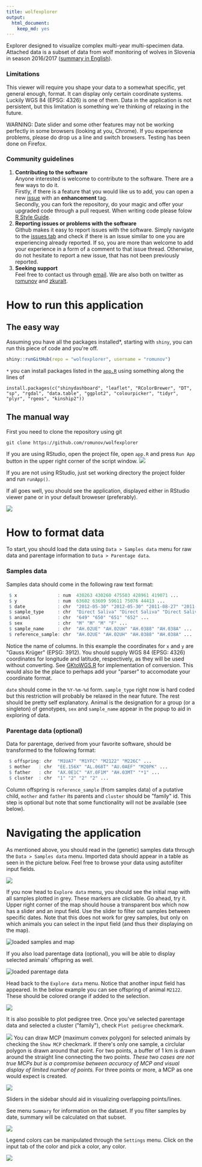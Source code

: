 ```yaml
---
title: wolfexplorer
output: 
  html_document: 
    keep_md: yes
---
```

Explorer designed to visualize complex multi-year multi-specimen data. Attached data is a subset of data from wolf monitoring of wolves in Slovenia in season 2016/2017 ([summary in English](http://www.natura2000.si/uploads/tx_library/MonitoringVolk__summary.pdf)).

### Limitations
This viewer will require you shape your data to a somewhat specific, yet general enough, format. It can display only certain coordinate systems. Luckily WGS 84 (EPSG: 4326) is one of them. Data in the application is not persistent, but this limitation is something we're thinking of relaxing in the future.

WARNING: Date slider and some other features may not be working perfectly in some browsers (looking at you, Chrome). If you experience problems, please do drop us a line and switch browsers. Testing has been done on Firefox.

### Community guidelines
1) **Contributing to the software**  
Anyone interested is welcome to contribute to the software. There are a few ways to do it.  
Firstly, if there is a feature that you would like us to add, you can open a new [issue](https://github.com/romunov/wolfexplorer/issues) with an **enhancement** tag.  
Secondly, you can fork the repository, do your magic and offer your upgraded code through a pull request. When writing code please folow [R Style Guide](https://github.com/romunov/r_style_guide).
2) **Reporting issues or problems with the software**  
Github makes it easy to report issues with the software. Simply navigate to the [issues tab](https://github.com/romunov/wolfexplorer/issues) and check if there is an issue similar to one you are experiencing already reported. If so, you are more than welcome to add your experience in a form of a comment to that issue thread. Otherwise, do not hesitate to report a new issue, that has not been previously reported.  
3) **Seeking support**  
Feel free to contact us through [email](mailto:wolfexplorer.help@gmail.com). We are also both on twitter as [romunov](https://twitter.com/romunov) and [zkuralt](https://twitter.com/zkuralt). 

# How to run this application
## The easy way

Assuming you have all the packages installed*, starting with `shiny`, you can run this piece of code and you're off.
```r
shiny::runGitHub(repo = "wolfexplorer", username = "romunov")
```

`*` you can install packages listed in the [`app.R`](https://github.com/romunov/wolfexplorer/blob/master/app.R#L1) using something along the lines of

```
install.packages(c("shinydashboard", "leaflet", "RColorBrewer", "DT", "sp", "rgdal", "data.table", "ggplot2", "colourpicker", "tidyr", "plyr", "rgeos", "kinship2"))
```

## The manual way

First you need to clone the repository using git

```
git clone https://github.com/romunov/wolfexplorer
```

If you are using RStudio, open the project file, open `app.R` and press `Run App` button in the upper right corner of the script window.
![](./img/runapp.png)

If you are not using RStudio, just set working directory the project folder and run `runApp()`.

If all goes well, you should see the application, displayed either in RStudio viewer pane or in your default broweser (preferably).

![](./img/welcome.png)

# How to format data

To start, you should load the data using `Data > Samples data` menu for raw data and parentage information to `Data > Parentage data`.

### Samples data
Samples data should come in the following raw text format:

```r
 $ x               : num  430263 430260 475503 428961 419071 ...
 $ y               : num  63602 63609 59611 75076 44413 ...
 $ date            : chr  "2012-05-30" "2012-05-30" "2011-08-27" "2011-06-23" ...
 $ sample_type     : chr  "Direct Saliva" "Direct Saliva" "Direct Saliva" "Direct Saliva" ...
 $ animal          : chr  "649" "650" "651" "652" ...
 $ sex             : chr  "M" "M" "M" "F" ...
 $ sample_name     : chr  "AH.02UE" "AH.02UH" "AH.0388" "AH.038A" ...
 $ reference_sample: chr  "AH.02UE" "AH.02UH" "AH.0388" "AH.038A" ...
```

Notice the name of columns. In this example the coordinates for `x` and `y` are "Gauss Krüger" (EPSG: 3912). You should supply WGS 84 (EPSG: 4326) coordinates for longitude and latitude, respectively, as they will be used without converting. See [GKtoWGS.R](https://github.com/romunov/wolfexplorer/blob/master/GKtoWGS.R) for implementation of conversion. This would also be the place to perhaps add your "parser" to accomodate your coordinate format.

`date` should come in the `%Y-%m-%d` form. `sample_type` right now is hard coded but this restriction will probably be relaxed in the near future. The rest should be pretty self explanatory. Animal is the designation for a group (or a singleton) of genotypes, `sex` and `sample_name` appear in the popup to aid in exploring of data.

### Parentage data (optional)
Data for parentage, derived from your favorite software, should be transformed to the following format:

```r
 $ offspring: chr  "M1UA7" "M1YFC" "M2122" "M226C" ...
 $ mother   : chr  "EE.156X" "AL.068T" "AU.0AEF" "M20PK" ...
 $ father   : chr  "AX.0E1C" "AY.0F1M" "AH.03MT" "*1" ...
 $ cluster  : chr  "1" "2" "2" "2" ...
```
Column offspring is `reference_sample` (from samples data) of a putative child, `mother` and `father` its parents and `cluster` should be "family" id. This step is optional but note that some functionality will not be available (see below).

# Navigating the application
As mentioned above, you should read in the (genetic) samples data through the `Data > Samples data` menu. Imported data should appear in a table as seen in the picture below. Feel free to browse your data using autofilter input fields.

![](./img/load_samples_data.png)

If you now head to `Explore data` menu, you should see the initial map with all samples plotted in grey. These markers are clickable. Go ahead, try it.
Upper right corner of the map should house a transparent box which now has a slider and an input field. Use the slider to filter out samples between specific dates. Note that this does not work for grey samples, but only on which animals you can select in the input field (and thus their displaying on the map).

![loaded samples and map](./img/samples_loaded_map.png)

If you also load parentage data (optional), you will be able to display selected animals' offspring as well.

![loaded parentage data](./img/loaded_parentage_data.png)

Head back to the `Explore data` menu. Notice that another input field has appeared. In the below example you can see offspring of animal `M2122`. These should be colored orange if added to the selection.

![](./img/selected_all.png)

It is also possible to plot pedigree tree. Once you've selected parentage data and selected a cluster ("family"), check `Plot pedigree` checkmark.

![](./img/parentage.png)
You can draw MCP (maximum convex polygon) for selected animals by checking the `Show MCP` checkmark. If there's only one sample, a circlular polygon is drawn around that point. For two points, a buffer of 1 km is drawn around the straight line connecting the two points. *These two cases are not true MCPs but is a compromise between accuracy of MCP and visual display of limited number of points.* For three points or more, a MCP as one would expect is created.

![](./img/mcp.png)

Sliders in the sidebar should aid in visualizing overlapping points/lines.

See menu `Summary` for information on the dataset. If you filter samples by date, summary will be calculated on that subset.

![](./img/summary.png)

Legend colors can be manipulated through the `Settings` menu. Click on the input tab of the color and pick a color, any color.

![](./img/color_setting.png)

